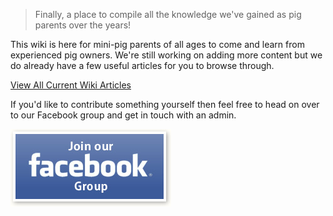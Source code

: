 <!-- TITLE: Welcome to Pigipedia -->
<!-- SUBTITLE: The official wiki for mini-pig parents and enthusiasts. -->

<div style="position: relative; min-height: 1500px; ">
<div style="position: absolute; top: 0; left: 0; width: 100%; height: 100%; opacity: .30; background-image: url(/uploads/free-pig-wallpapers-8.jpg); background-size: contain; background-repeat: no-repeat;"></div>

> Finally, a place to compile all the knowledge we've gained as pig parents over the years!

This wiki is here for mini-pig parents of all ages to come and learn from experienced pig owners.
We're still working on adding more content but we do already have a few useful articles for you to browse through.

[View All Current Wiki Articles](http://pigipedia.org/all)

If you'd like to contribute something yourself then feel free to head on over to our Facebook group and get in touch with an admin.

<a id="fbGroupButton" href="#" class="external-link"><img src="/uploads/button-join-facebook.jpg" alt="Join Our Facebook Group" /></a>
<script>
	let userAgent = navigator.userAgent || navigator.vendor || window.opera;
	let fbLink = "https://www.facebook.com/groups/468233740261513";

  if(/iPad|iPhone|iPod/.test(userAgent) && !window.MSStream) {
    fbLink = "fb://groups/468233740261513";
  } else if(/android/i.test(userAgent)) {
    window.location = "fb://groups/468233740261513";
  } 
	
	let fbBtn = document.getElementById('fbGroupButton');
	fbBtn.setAttribute('href', fbLink);
</script>



</div>